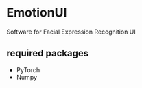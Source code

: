 # EmotionUI
 Software for Facial Expression Recognition UI

## required packages
 - PyTorch
 - Numpy
